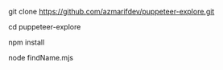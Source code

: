 git clone https://github.com/azmarifdev/puppeteer-explore.git

cd puppeteer-explore

npm install

node findName.mjs